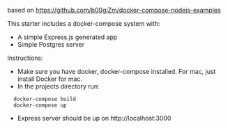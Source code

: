based on https://github.com/b00giZm/docker-compose-nodejs-examples

This starter includes a docker-compose system with:
  - A simple Express.js generated app
  - Simple Postgres server

Instructions:
- Make sure you have docker, docker-compose installed. For mac, just install Docker for mac.
- In the projects directory run:
```
  docker-compose build
  docker-compose up
```
- Express server should be up on http://localhost:3000
